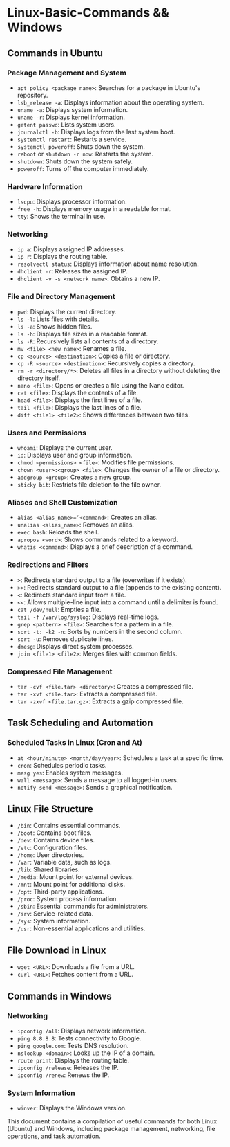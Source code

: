 # Linux-Basic-Commands && Windows

## Commands in Ubuntu

### Package Management and System
- `apt policy <package name>`: Searches for a package in Ubuntu's repository.
- `lsb_release -a`: Displays information about the operating system.
- `uname -a`: Displays system information.
- `uname -r`: Displays kernel information.
- `getent passwd`: Lists system users.
- `journalctl -b`: Displays logs from the last system boot.
- `systemctl restart`: Restarts a service.
- `systemctl poweroff`: Shuts down the system.
- `reboot` or `shutdown -r now`: Restarts the system.
- `shutdown`: Shuts down the system safely.
- `poweroff`: Turns off the computer immediately.

### Hardware Information
- `lscpu`: Displays processor information.
- `free -h`: Displays memory usage in a readable format.
- `tty`: Shows the terminal in use.

### Networking
- `ip a`: Displays assigned IP addresses.
- `ip r`: Displays the routing table.
- `resolvectl status`: Displays information about name resolution.
- `dhclient -r`: Releases the assigned IP.
- `dhclient -v -s <network name>`: Obtains a new IP.

### File and Directory Management
- `pwd`: Displays the current directory.
- `ls -l`: Lists files with details.
- `ls -a`: Shows hidden files.
- `ls -h`: Displays file sizes in a readable format.
- `ls -R`: Recursively lists all contents of a directory.
- `mv <file> <new_name>`: Renames a file.
- `cp <source> <destination>`: Copies a file or directory.
- `cp -R <source> <destination>`: Recursively copies a directory.
- `rm -r <directory/*>`: Deletes all files in a directory without deleting the directory itself.
- `nano <file>`: Opens or creates a file using the Nano editor.
- `cat <file>`: Displays the contents of a file.
- `head <file>`: Displays the first lines of a file.
- `tail <file>`: Displays the last lines of a file.
- `diff <file1> <file2>`: Shows differences between two files.

### Users and Permissions
- `whoami`: Displays the current user.
- `id`: Displays user and group information.
- `chmod <permissions> <file>`: Modifies file permissions.
- `chown <user>:<group> <file>`: Changes the owner of a file or directory.
- `addgroup <group>`: Creates a new group.
- `sticky bit`: Restricts file deletion to the file owner.

### Aliases and Shell Customization
- `alias <alias_name>=’<command>`: Creates an alias.
- `unalias <alias_name>`: Removes an alias.
- `exec bash`: Reloads the shell.
- `apropos <word>`: Shows commands related to a keyword.
- `whatis <command>`: Displays a brief description of a command.

### Redirections and Filters
- `>`: Redirects standard output to a file (overwrites if it exists).
- `>>`: Redirects standard output to a file (appends to the existing content).
- `<`: Redirects standard input from a file.
- `<<`: Allows multiple-line input into a command until a delimiter is found.
- `cat /dev/null`: Empties a file.
- `tail -f /var/log/syslog`: Displays real-time logs.
- `grep <pattern> <file>`: Searches for a pattern in a file.
- `sort -t: -k2 -n`: Sorts by numbers in the second column.
- `sort -u`: Removes duplicate lines.
- `dmesg`: Displays direct system processes.
- `join <file1> <file2>`: Merges files with common fields.

### Compressed File Management
- `tar -cvf <file.tar> <directory>`: Creates a compressed file.
- `tar -xvf <file.tar>`: Extracts a compressed file.
- `tar -zxvf <file.tar.gz>`: Extracts a gzip compressed file.

## Task Scheduling and Automation

### Scheduled Tasks in Linux (Cron and At)
- `at <hour/minute> <month/day/year>`: Schedules a task at a specific time.
- `cron`: Schedules periodic tasks.
- `mesg yes`: Enables system messages.
- `wall <message>`: Sends a message to all logged-in users.
- `notify-send <message>`: Sends a graphical notification.

## Linux File Structure

- `/bin`: Contains essential commands.
- `/boot`: Contains boot files.
- `/dev`: Contains device files.
- `/etc`: Configuration files.
- `/home`: User directories.
- `/var`: Variable data, such as logs.
- `/lib`: Shared libraries.
- `/media`: Mount point for external devices.
- `/mnt`: Mount point for additional disks.
- `/opt`: Third-party applications.
- `/proc`: System process information.
- `/sbin`: Essential commands for administrators.
- `/srv`: Service-related data.
- `/sys`: System information.
- `/usr`: Non-essential applications and utilities.

## File Download in Linux
- `wget <URL>`: Downloads a file from a URL.
- `curl <URL>`: Fetches content from a URL.

## Commands in Windows

### Networking
- `ipconfig /all`: Displays network information.
- `ping 8.8.8.8`: Tests connectivity to Google.
- `ping google.com`: Tests DNS resolution.
- `nslookup <domain>`: Looks up the IP of a domain.
- `route print`: Displays the routing table.
- `ipconfig /release`: Releases the IP.
- `ipconfig /renew`: Renews the IP.

### System Information
- `winver`: Displays the Windows version.

This document contains a compilation of useful commands for both Linux (Ubuntu) and Windows, including package management, networking, file operations, and task automation.
